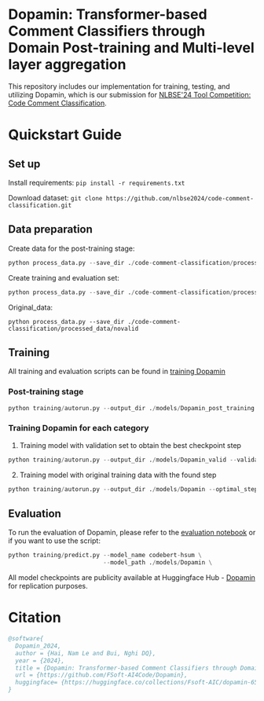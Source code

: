 # Dopamin: Transformer-based Comment Classifiers through Domain Post-training and Multi-level layer aggregation
This repository includes our implementation for training, testing, and utilizing Dopamin, which is our submission for [NLBSE'24 Tool Competition: Code Comment Classification](https://nlbse2024.github.io/tools/).

# Quickstart Guide
## Set up
Install requirements: ```pip install -r requirements.txt```

Download dataset: ```git clone https://github.com/nlbse2024/code-comment-classification.git```

## Data preparation
Create data for the post-training stage: 
```python
python process_data.py --save_dir ./code-comment-classification/processed_data/all --post_training
```

Create training and evaluation set: 
```python
python process_data.py --save_dir ./code-comment-classification/processed_data/valid --validation
```

Original_data: 
```
python process_data.py --save_dir ./code-comment-classification/processed_data/novalid
```

## Training
All training and evaluation scripts can be found in [training Dopamin](https://github.com/FSoft-AI4Code/Dopamin/tree/main/training)

### Post-training stage
```python
python training/autorun.py --output_dir ./models/Dopamin_post_training --post_training
```

### Training Dopamin for each category
1. Training model with validation set to obtain the best checkpoint step
```python
python training/autorun.py --output_dir ./models/Dopamin_valid --validation
```
2. Training model with original training data with the found step
```python
python training/autorun.py --output_dir ./models/Dopamin --optimal_step_file ./models/Dopamin_valid
```

## Evaluation
To run the evaluation of Dopamin, please refer to the [evaluation notebook](https://github.com/FSoft-AI4Code/Dopamin/blob/main/Dopamin_evaluation.ipynb)
or if you want to use the script:
```python
python training/predict.py --model_name codebert-hsum \
                           --model_path ./models/Dopamin \
```                      

All model checkpoints are publicity available at Huggingface Hub - [Dopamin](https://huggingface.co/collections/Fsoft-AIC/dopamin-6575bdeb7068a850897e4404) for replication purposes.

# Citation
```bibtex
@software{
  Dopamin_2024,
  author = {Hai, Nam Le and Bui, Nghi DQ},
  year = {2024},
  title = {Dopamin: Transformer-based Comment Classifiers through Domain Post-training and Multi-level layer aggregation},
  url = {https://github.com/FSoft-AI4Code/Dopamin},
  huggingface= {https://huggingface.co/collections/Fsoft-AIC/dopamin-6575bdeb7068a850897e4404}
}
```
